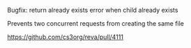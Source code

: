 Bugfix: return already exists error when child already exists

Prevents two concurrent requests from creating the same file

https://github.com/cs3org/reva/pull/4111
